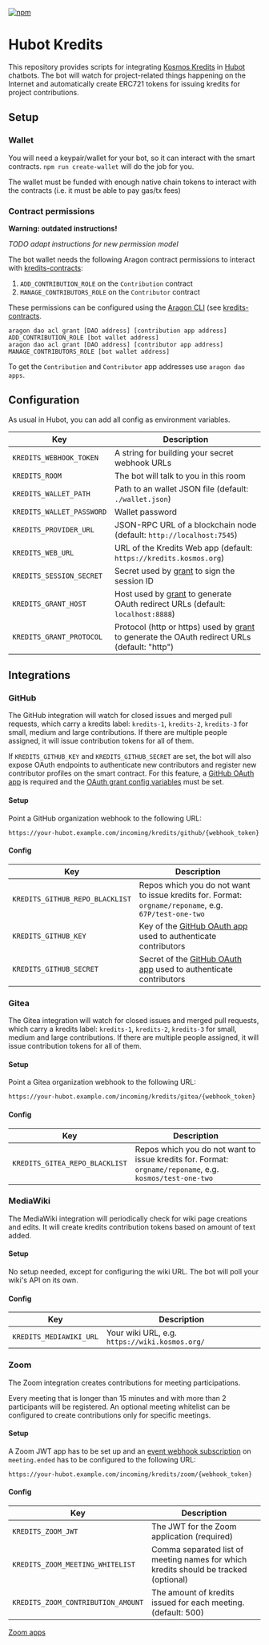 [![npm](https://img.shields.io/npm/v/@kredits/hubot-kredits.svg)](https://www.npmjs.com/package/@kredits/hubot-kredits)

# Hubot Kredits

This repository provides scripts for integrating [Kosmos
Kredits](https://wiki.kosmos.org/Kredits) in [Hubot](http://hubot.github.com/)
chatbots. The bot will watch for project-related things happening on the
Internet and automatically create ERC721 tokens for issuing kredits for project
contributions.

## Setup

### Wallet

You will need a keypair/wallet for your bot, so it can interact with the smart
contracts. `npm run create-wallet` will do the job for you.

The wallet must be funded with enough native chain tokens to interact with the
contracts (i.e. it must be able to pay gas/tx fees)

### Contract permissions

**Warning: outdated instructions!**

*TODO adapt instructions for new permission model*

The bot wallet needs the following Aragon contract permissions to interact
with [kredits-contracts]:

1. `ADD_CONTRIBUTION_ROLE` on the `Contribution` contract
2. `MANAGE_CONTRIBUTORS_ROLE` on the `Contributor` contract

These permissions can be configured using the [Aragon
CLI](https://hack.aragon.org/docs/cli-intro.html) (see [kredits-contracts].

    aragon dao acl grant [DAO address] [contribution app address] ADD_CONTRIBUTION_ROLE [bot wallet address]
    aragon dao acl grant [DAO address] [contributor app address] MANAGE_CONTRIBUTORS_ROLE [bot wallet address]

To get the `Contribution` and `Contributor` app addresses use `aragon dao apps`.

## Configuration

As usual in Hubot, you can add all config as environment variables.

| Key | Description |
| --- | --- |
| `KREDITS_WEBHOOK_TOKEN` | A string for building your secret webhook URLs |
| `KREDITS_ROOM` | The bot will talk to you in this room |
| `KREDITS_WALLET_PATH` | Path to an wallet JSON file (default: `./wallet.json`) |
| `KREDITS_WALLET_PASSWORD` | Wallet password |
| `KREDITS_PROVIDER_URL` | JSON-RPC URL of a blockchain node (default: `http://localhost:7545`) |
| `KREDITS_WEB_URL` | URL of the Kredits Web app (default: `https://kredits.kosmos.org`) |
| `KREDITS_SESSION_SECRET` | Secret used by [grant](https://www.npmjs.com/package/grant) to sign the session ID |
| `KREDITS_GRANT_HOST` | Host used by [grant](https://www.npmjs.com/package/grant) to generate OAuth redirect URLs (default: `localhost:8888`) |
| `KREDITS_GRANT_PROTOCOL` | Protocol (http or https) used by [grant](https://www.npmjs.com/package/grant") to generate the OAuth redirect URLs (default: "http") |

## Integrations

### GitHub

The GitHub integration will watch for closed issues and merged pull requests,
which carry a kredits label: `kredits-1`, `kredits-2`, `kredits-3` for small,
medium and large contributions. If there are multiple people assigned, it will
issue contribution tokens for all of them.

If `KREDITS_GITHUB_KEY` and `KREDITS_GITHUB_SECRET` are set, the bot will also
expose OAuth endpoints to authenticate new contributors and register new
contributor profiles on the smart contract. For this feature, a [GitHub OAuth
app] is required and the [OAuth grant config variables](#Configuration) must be
set.

#### Setup

Point a GitHub organization webhook to the following URL:

    https://your-hubot.example.com/incoming/kredits/github/{webhook_token}

#### Config

| Key | Description |
| --- | --- |
| `KREDITS_GITHUB_REPO_BLACKLIST` | Repos which you do not want to issue kredits for. Format: `orgname/reponame`, e.g. `67P/test-one-two` |
| `KREDITS_GITHUB_KEY` | Key of the [GitHub OAuth app] used to authenticate contributors |
| `KREDITS_GITHUB_SECRET` | Secret of the [GitHub OAuth app] used to authenticate contributors |

### Gitea

The Gitea integration will watch for closed issues and merged pull requests,
which carry a kredits label: `kredits-1`, `kredits-2`, `kredits-3` for small,
medium and large contributions. If there are multiple people assigned, it will
issue contribution tokens for all of them.

#### Setup

Point a Gitea organization webhook to the following URL:

    https://your-hubot.example.com/incoming/kredits/gitea/{webhook_token}

#### Config

| Key | Description |
| --- | --- |
| `KREDITS_GITEA_REPO_BLACKLIST` | Repos which you do not want to issue kredits for. Format: `orgname/reponame`, e.g. `kosmos/test-one-two` |

### MediaWiki

The MediaWiki integration will periodically check for wiki page creations and
edits. It will create kredits contribution tokens based on amount of text added.

#### Setup

No setup needed, except for configuring the wiki URL. The bot will poll your
wiki's API on its own.

#### Config

| Key | Description |
| --- | --- |
| `KREDITS_MEDIAWIKI_URL` | Your wiki URL, e.g. `https://wiki.kosmos.org/` |

[kredits-contracts]: https://github.com/67P/kredits-contracts
[GitHub OAuth app]: https://developer.github.com/apps/about-apps/#about-oauth-apps


### Zoom

The Zoom integration creates contributions for meeting participations.

Every meeting that is longer than 15 minutes and with more than 2 participants will be registered.
An optional meeting whitelist can be configured to create contributions only for specific meetings.


#### Setup

A Zoom JWT app has to be set up and an [event webhook subscription](https://marketplace.zoom.us/docs/api-reference/webhook-reference/meeting-events/meeting-ending")
on `meeting.ended` has to be configured to the following URL:

    https://your-hubot.example.com/incoming/kredits/zoom/{webhook_token}

#### Config

| Key | Description |
| --- | --- |
| `KREDITS_ZOOM_JWT` | The JWT for the Zoom application (required)
| `KREDITS_ZOOM_MEETING_WHITELIST` | Comma separated list of meeting names for which kredits should be tracked (optional)
| `KREDITS_ZOOM_CONTRIBUTION_AMOUNT` | The amount of kredits issued for each meeting. (default: 500)

[Zoom apps](https://marketplace.zoom.us/user/build)

